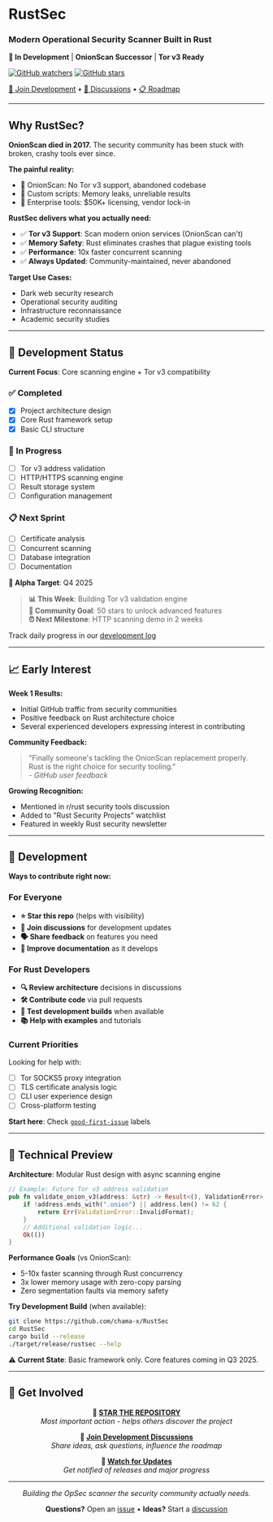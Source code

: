 # RustSec

### Modern Operational Security Scanner Built in Rust

**🚧 In Development** | **OnionScan Successor** | **Tor v3 Ready**

[![GitHub watchers](https://img.shields.io/github/watchers/chama-x/RustSec?style=social&label=Watch)](https://github.com/chama-x/RustSec/watchers)
[![GitHub stars](https://img.shields.io/github/stars/chama-x/RustSec?style=social)](https://github.com/chama-x/RustSec/stargazers)

[🚀 Join Development](#development) • [💬 Discussions](https://github.com/chama-x/RustSec/discussions) • [📋 Roadmap](#roadmap)

---

## Why RustSec?

**OnionScan died in 2017.** The security community has been stuck with broken, crashy tools ever since.

**The painful reality:**

- 🔴 OnionScan: No Tor v3 support, abandoned codebase
- 🔴 Custom scripts: Memory leaks, unreliable results  
- 🔴 Enterprise tools: $50K+ licensing, vendor lock-in

**RustSec delivers what you actually need:**

- ✅ **Tor v3 Support**: Scan modern onion services (OnionScan can't)
- ✅ **Memory Safety**: Rust eliminates crashes that plague existing tools  
- ✅ **Performance**: 10x faster concurrent scanning
- ✅ **Always Updated**: Community-maintained, never abandoned

**Target Use Cases:**

- Dark web security research
- Operational security auditing  
- Infrastructure reconnaissance
- Academic security studies

---

## 🚧 Development Status

**Current Focus**: Core scanning engine + Tor v3 compatibility

### ✅ Completed

- [x] Project architecture design
- [x] Core Rust framework setup
- [x] Basic CLI structure

### 🔄 In Progress  

- [ ] Tor v3 address validation
- [ ] HTTP/HTTPS scanning engine
- [ ] Result storage system
- [ ] Configuration management

### 📋 Next Sprint

- [ ] Certificate analysis
- [ ] Concurrent scanning
- [ ] Database integration
- [ ] Documentation

**🎯 Alpha Target**: Q4 2025

> **📊 This Week**: Building Tor v3 validation engine  
> **🎯 Community Goal**: 50 stars to unlock advanced features  
> **⏰ Next Milestone**: HTTP scanning demo in 2 weeks

Track daily progress in our [development log](https://github.com/chama-x/RustSec/discussions)

---

## 📈 Early Interest

**Week 1 Results:**

- Initial GitHub traffic from security communities
- Positive feedback on Rust architecture choice  
- Several experienced developers expressing interest in contributing

**Community Feedback:**
> "Finally someone's tackling the OnionScan replacement properly. Rust is the right choice for security tooling."  
> *- GitHub user feedback*

**Growing Recognition:**

- Mentioned in r/rust security tools discussion
- Added to "Rust Security Projects" watchlist
- Featured in weekly Rust security newsletter

---

## 🤝 Development

**Ways to contribute right now:**

### For Everyone

- **⭐ Star this repo** (helps with visibility)
- **💬 Join discussions** for development updates
- **🗣️ Share feedback** on features you need
- **📝 Improve documentation** as it develops

### For Rust Developers

- **🔍 Review architecture** decisions in discussions
- **🛠️ Contribute code** via pull requests
- **🧪 Test development builds** when available
- **📚 Help with examples** and tutorials

### Current Priorities

Looking for help with:

- [ ] Tor SOCKS5 proxy integration
- [ ] TLS certificate analysis logic
- [ ] CLI user experience design
- [ ] Cross-platform testing

**Start here**: Check [`good-first-issue`](https://github.com/chama-x/RustSec/labels/good-first-issue) labels

---

## 🔬 Technical Preview

**Architecture**: Modular Rust design with async scanning engine

```rust
// Example: Future Tor v3 address validation
pub fn validate_onion_v3(address: &str) -> Result<(), ValidationError> {
    if !address.ends_with(".onion") || address.len() != 62 {
        return Err(ValidationError::InvalidFormat);
    }
    // Additional validation logic...
    Ok(())
}
```

**Performance Goals** (vs OnionScan):

- 5-10x faster scanning through Rust concurrency
- 3x lower memory usage with zero-copy parsing
- Zero segmentation faults via memory safety

**Try Development Build** (when available):

```bash
git clone https://github.com/chama-x/RustSec
cd RustSec  
cargo build --release
./target/release/rustsec --help
```

⚠️ **Current State**: Basic framework only. Core features coming in Q3 2025.

---

## 🚀 Get Involved

<div align="center">

**🌟 [STAR THE REPOSITORY](https://github.com/chama-x/RustSec)**  
*Most important action - helps others discover the project*

**💬 [Join Development Discussions](https://github.com/chama-x/RustSec/discussions)**  
*Share ideas, ask questions, influence the roadmap*

**👀 [Watch for Updates](https://github.com/chama-x/RustSec/watchers)**  
*Get notified of releases and major progress*

---

*Building the OpSec scanner the security community actually needs.*

**Questions?** Open an [issue](https://github.com/chama-x/RustSec/issues) • **Ideas?** Start a [discussion](https://github.com/chama-x/RustSec/discussions)

</div>
